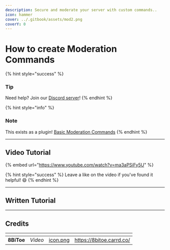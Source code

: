 ```yaml
---
description: Secure and moderate your server with custom commands..
icon: hammer
cover: ../.gitbook/assets/mod2.png
coverY: 0
---
```


# How to create Moderation Commands

{% hint style="success" %}
### Tip

Need help? Join our [Discord server](https://dsc.gg/inventutor)!
{% endhint %}

{% hint style="info" %}
### Note

This exists as a plugin! [Basic Moderation Commands](https://app.gitbook.com/s/rdxtGKsBLWI7Wgs4Ad9N/basic-moderation-commands "mention")
{% endhint %}

***

## Video Tutorial

{% embed url="https://www.youtube.com/watch?v=ma3aPSiFy5U" %}

{% hint style="success" %}
Leave a like on the video if you've found it helpful! 😄
{% endhint %}

***

## Written Tutorial



***

## Credits

<table data-view="cards"><thead><tr><th></th><th></th><th data-hidden data-card-cover data-type="files"></th><th data-hidden data-card-target data-type="content-ref"></th></tr></thead><tbody><tr><td><strong>8BiToe</strong></td><td><em>Video</em></td><td><a href="../.gitbook/assets/icon.png">icon.png</a></td><td><a href="https://8bitoe.carrd.co/">https://8bitoe.carrd.co/</a></td></tr></tbody></table>
